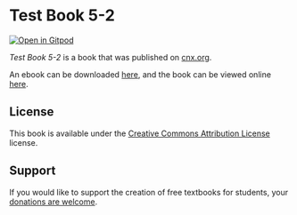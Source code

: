 # Test Book 5-2

[![Open in Gitpod](https://gitpod.io/button/open-in-gitpod.svg)](https://gitpod.io/from-referrer/)

_Test Book 5-2_ is a book that was published on [cnx.org](https://cnx.org/).

An ebook can be downloaded [here](https://github.com/cnx-user-books/cnxbook-test-book-5-2/releases/latest), and the book can be viewed online [here](https://github.com/cnx-user-books/cnxbook-test-book-5-2/releases/latest).

## License
This book is available under the [Creative Commons Attribution License](./LICENSE) license.

## Support
If you would like to support the creation of free textbooks for students, your [donations are welcome](https://riceconnect.rice.edu/donation/support-openstax-banner).

